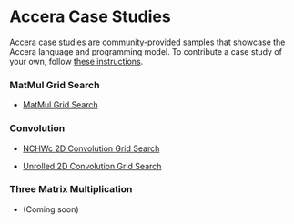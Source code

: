 [//]: # (Project: Accera)
[//]: # (Version: v1.2.12)

# Accera Case Studies

Accera case studies are community-provided samples that showcase the Accera language and programming model. To contribute a case study of your own, follow [these instructions](CONTRIBUTING.md).

### MatMul Grid Search

- [MatMul Grid Search](https://github.com/marina-neseem/Accera-High-Perf-DL/blob/9e0ab7646af6ced2c85dc61c7ece2d764a91644e/case_studies/matmul_gridsearch_on_avx2/README.md)

### Convolution

- [NCHWc 2D Convolution Grid Search](https://github.com/marina-neseem/Accera-High-Perf-DL/blob/9e0ab7646af6ced2c85dc61c7ece2d764a91644e/case_studies/nchwc_convolution_gridsearch/README.md)

- [Unrolled 2D Convolution Grid Search](https://github.com/marina-neseem/Accera-High-Perf-DL/blob/2730675d9a3779631161db6113b2566c54ab23f9/case_studies/unrolled_convolution_gridsearch/README.md)

### Three Matrix Multiplication

- (Coming soon)
